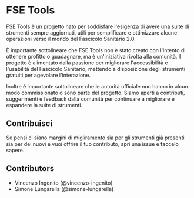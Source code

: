# FSE Tools

FSE Tools è un progetto nato per soddisfare l'esigenza di avere una suite di strumenti sempre aggiornati, utili per semplificare e ottimizzare alcune operazioni verso il mondo del Fascicolo Sanitario 2.0. 

È importante sottolineare che FSE Tools non è stato creato con l'intento di ottenere profitto o guadagnare, ma è un'iniziativa rivolta alla comunità. 
Il progetto è alimentato dalla passione per migliorare l'accessibilità e l'usabilità del Fascicolo Sanitario, mettendo a disposizione degli strumenti gratuiti per agevolare l'interazione.

Inoltre è importante sottolineare che le autorità ufficiale non hanno in alcun modo commissionato o sono parte del progetto.
Siamo aperti a contributi, suggerimenti e feedback dalla comunità per continuare a migliorare e espandere la suite di strumenti.

## Contribuisci
Se pensi ci siano margini di migliramento sia per gli strumenti già presenti sia per dei nuovi e vuoi offrire il tuo contributo, apri una issue e faccelo sapere.

## Contributors

- Vincenzo Ingenito (@vincenzo-ingenito)
- Simone Lungarella (@simone-lungarella)
  